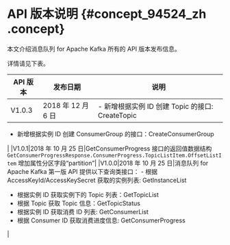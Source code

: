 # API 版本说明 {#concept_94524_zh .concept}

本文介绍消息队列 for Apache Kafka 所有的 API 版本发布信息。

详情请见下表。

|API 版本|发布日期|说明|
|------|----|--|
|V1.0.3|2018 年 12 月 6 日| -   新增根据实例 ID 创建 Topic 的接口: CreateTopic
-   新增根据实例 ID 创建 ConsumerGroup 的接口：CreateConsumerGroup

 |
|V1.0.1|2018 年 10 月 25 日|GetConsumerProgress 接口的返回值数据结构 `GetConsumerProgressResponse.ConsumerProgress.TopicListItem.OffsetListItem` 增加属性分区字段“partition”|
|V1.0.0|2018 年 10 月 25 日|消息队列 for Apache Kafka 第一版 API 提供以下查询类接口： -   根据 AccessKeyId/AccessKeySecret 获取的实例列表: GetInstanceList
-   根据实例 ID 获取实例下的 Topic 列表：GetTopicList
-   根据 Topic 获取 Topic 信息：GetTopicStatus
-   根据实例 ID 获取消费 ID 列表: GetConsumerList
-   根据 Consumer ID 获取消费进度信息: GetConsumerProgress

 |

